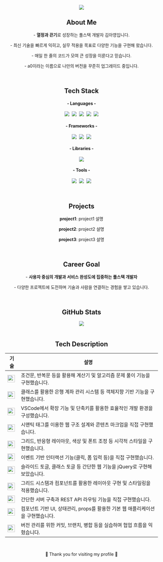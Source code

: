 <!-- 🌸 Header -->
<p align="center">
  <img src="https://capsule-render.vercel.app/api?type=waving&color=e6e6fa&height=300&section=header&text=✦%20Ahyoung's%20GitHub%20✦&fontColor=5c469c&fontSize=44&animation=fadeIn" />
</p>

<!-- About Me -->
<section align="center">
  <h2>About Me</h2>
  <p>- <strong>열정과 끈기</strong>로 성장하는 풀스택 개발자 김아영입니다.</p>
  <p>- 최신 기술을 빠르게 익히고, 실무 적용을 목표로 다양한 기능을 구현해 왔습니다.</p>
  <p>- 매일 한 줄의 코드가 모여 큰 성장을 이룬다고 믿습니다.</p>
  <p>- a0이라는 이름으로 나만의 버전을 꾸준히 업그레이드 중입니다.</p>
</section>

<br/>

<!-- Tech Stack -->
<section align="center">
  <h2 >Tech Stack</h2>

  <h4 >- Languages -</h4>
  <p>
    <img src="https://img.shields.io/badge/Python-3776AB?style=flat-square&logo=Python&logoColor=white"/>&nbsp;
    <img src="https://img.shields.io/badge/JavaScript-F7DF1E?style=flat-square&logo=JavaScript&logoColor=white"/>&nbsp;
    <img src="https://img.shields.io/badge/Java-007396?style=flat-square&logo=Java&logoColor=white"/>&nbsp;
    <img src="https://img.shields.io/badge/HTML5-E34F26?style=flat-square&logo=HTML5&logoColor=white"/>&nbsp;
    <img src="https://img.shields.io/badge/CSS3-1572B6?style=flat-square&logo=CSS3&logoColor=white"/>
  </p>

  <h4>- Frameworks -</h4>
  <p>
    <img src="https://img.shields.io/badge/React-61DAFB?style=flat-square&logo=React&logoColor=white"/>&nbsp;
    <img src="https://img.shields.io/badge/Bootstrap-7952B3?style=flat-square&logo=Bootstrap&logoColor=white"/>&nbsp;
    <img src="https://img.shields.io/badge/Node.js-339933?style=flat-square&logo=Node.js&logoColor=white"/>
  </p>

  <h4>- Libraries -</h4>
  <p>
    <img src="https://img.shields.io/badge/jQuery-0769AD?style=flat-square&logo=jQuery&logoColor=white"/>
  </p>

  <h4>- Tools -</h4>
  <p>
    <img src="https://img.shields.io/badge/Git-F05032?style=flat-square&logo=Git&logoColor=white"/>&nbsp;
    <img src="https://img.shields.io/badge/GitHub-181717?style=flat-square&logo=GitHub&logoColor=white"/>&nbsp;
    <img src="https://img.shields.io/badge/VSCode-007ACC?style=flat-square&logo=Visual%20Studio%20Code&logoColor=white"/>
  </p>
</section>

<br/>

<!-- Projects -->
<section align="center">
  <h2>Projects</h2>
  <p><strong>project1</strong>: project1 설명</p>
  <p><strong>project2</strong>: project2 설명</p>
  <p><strong>project3</strong>: project3 설명</p>
</section>

<br/>

<!-- Career Goal -->
<section align="center">
  <h2>Career Goal</h2>
  <p>- <strong>사용자 중심의 개발과 서비스 완성도에 집중하는 풀스택 개발자</strong></p>
  <p>- 다양한 프로젝트에 도전하며 기술과 사람을 연결하는 경험을 쌓고 있습니다.</p>
</section>

<br/>

<!-- GitHub Stats -->
<section align="center">
  <h2> GitHub Stats</h2>
  <img src="https://github-readme-stats.vercel.app/api?username=ay0ung&show_icons=true&title_color=5c469c&text_color=4c4c6d&icon_color=a084dc&bg_color=e6e6fa&border_color=cfc5f7"/>
</section>

<br/>

<!-- Tech Description -->
<section align="center">
  <h2>Tech Description</h2>
</section>

<table align="center">
  <thead>
    <tr>
      <th>기술</th>
      <th>설명</th>
    </tr>
  </thead>
  <tbody>
    <tr>
      <td><img src="https://img.shields.io/badge/Python-3776AB?style=flat-square&logo=Python&logoColor=white" height="24"/></td>
      <td>조건문, 반복문 등을 활용해 계산기 및 알고리즘 문제 풀이 기능을 구현했습니다.</td>
    </tr>
    <tr>
      <td><img src="https://img.shields.io/badge/Java-007396?style=flat-square&logo=Java&logoColor=white" height="24"/></td>
      <td>클래스를 활용한 은행 계좌 관리 시스템 등 객체지향 기반 기능을 구현했습니다.</td>
    </tr>
    <tr>
      <td><img src="https://img.shields.io/badge/Visual_Studio_Code-007ACC?style=flat-square&logo=Visual-Studio-Code&logoColor=white" height="24"/></td>
      <td>VSCode에서 확장 기능 및 단축키를 활용한 효율적인 개발 환경을 구성했습니다.</td>
    </tr>
    <tr>
      <td><img src="https://img.shields.io/badge/HTML5-E34F26?style=flat-square&logo=HTML5&logoColor=white" height="24"/></td>
      <td>시맨틱 태그를 이용한 웹 구조 설계와 콘텐츠 마크업을 직접 구현했습니다.</td>
    </tr>
    <tr>
      <td><img src="https://img.shields.io/badge/CSS3-1572B6?style=flat-square&logo=CSS3&logoColor=white" height="24"/></td>
      <td>그리드, 반응형 레이아웃, 색상 및 폰트 조정 등 시각적 스타일을 구현했습니다.</td>
    </tr>
    <tr>
      <td><img src="https://img.shields.io/badge/JavaScript-F7DF1E?style=flat-square&logo=JavaScript&logoColor=white" height="24"/></td>
      <td>이벤트 기반 인터랙션 기능(클릭, 폼 입력 등)을 직접 구현했습니다.</td>
    </tr>
    <tr>
      <td><img src="https://img.shields.io/badge/jQuery-0769AD?style=flat-square&logo=jQuery&logoColor=white" height="24"/></td>
      <td>슬라이드 토글, 클래스 토글 등 간단한 웹 기능을 jQuery로 구현해 보았습니다.</td>
    </tr>
    <tr>
      <td><img src="https://img.shields.io/badge/Bootstrap-7952B3?style=flat-square&logo=Bootstrap&logoColor=white" height="24"/></td>
      <td>그리드 시스템과 컴포넌트를 활용한 레이아웃 구현 및 스타일링을 적용했습니다.</td>
    </tr>
    <tr>
      <td><img src="https://img.shields.io/badge/Node.js-339933?style=flat-square&logo=Node.js&logoColor=white" height="24"/></td>
      <td>간단한 서버 구축과 REST API 라우팅 기능을 직접 구현했습니다.</td>
    </tr>
    <tr>
      <td><img src="https://img.shields.io/badge/React-61DAFB?style=flat-square&logo=React&logoColor=white" height="24"/></td>
      <td>컴포넌트 기반 UI, 상태관리, props를 활용한 기본 웹 애플리케이션을 구현했습니다.</td>
    </tr>
    <tr>
      <td><img src="https://img.shields.io/badge/Git-F05032?style=flat-square&logo=Git&logoColor=white" height="24"/></td>
      <td>버전 관리를 위한 커밋, 브랜치, 병합 등을 실습하며 협업 흐름을 익혔습니다.</td>
    </tr>
  </tbody>
</table>

<br/>

<p align="center">💜 Thank you for visiting my profile 💜</p>
